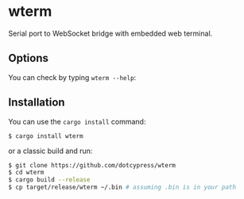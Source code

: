 # wterm

Serial port to WebSocket bridge with embedded web terminal.

## Options

You can check by typing `wterm --help`:

## Installation

You can use the `cargo install` command:

    $ cargo install wterm

or a classic build and run:

```bash
$ git clone https://github.com/dotcypress/wterm
$ cd wterm
$ cargo build --release
$ cp target/release/wterm ~/.bin # assuming .bin is in your path
```